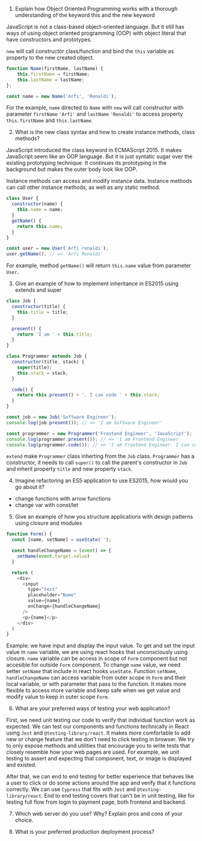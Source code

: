1. Explain how Object Oriented Programming works with a thorough understanding of the keyword this and the new keyword

JavaScript is not a class-based object-oriented language. But it still has ways of using object oriented programming (OOP) with object literal that have constructors and prototypes.

`new` will call constructor class/function and bind the `this` variable as property to the new created object.

```js
function Name(firstName, lastName) {
    this.firstName = firstName;
    this.lastName = lastName;
};

const name = new Name('Arfi', 'Renaldi');
```

For the example, `name` directed to `Name` with `new` will call constructor with parameter `firstName` `'Arfi'` and `lastName` `'Renaldi'` to access property `this.firstName` and `this.lastName`.

2. What is the new class syntax and how to create instance methods, class methods?

JavaScript introduced the class keyword in ECMAScript 2015. It makes JavaScript seem like an OOP language. But it is just syntatic sugar over the existing prototyping technique. It continues its prototyping in the background but makes the outer body look like OOP.

Instance methods can access and modify instance data. Instance methods can call other instance methods, as well as any static method.

```js
class User {
  constructor(name) {
    this.name = name;
  }
  getName() {
    return this.name;
  }
}

const user = new User('Arfi renaldi');
user.getName(); // => 'Arfi Renaldi'
```

For example, method `getName()` will return `this.name` value from parameter `User`.

3. Give an example of how to implement inheritance in ES2015 using extends and super
```js
class Job {
  constructor(title) {
    this.title = title;
  }

  present() {
    return 'I am ' + this.title;
  }
}

class Programmer extends Job {
  constructor(title, stack) {
    super(title);
    this.stack = stack;
  }

  code() {
    return this.present() + '. I can code ' + this.stack;
  }
}

const job = new Job('Software Engineer');
console.log(job.present()); // => 'I am Software Engineer'

const programmer = new Programmer('Frontend Engineer', 'JavaScript');
console.log(programmer.present()); // => 'I am Frontend Engineer
console.log(programmer.code()); // => 'I am Frontend Engineer. I can code JavaScript'
```
`extend` make `Programmer` class inherting from the `Job` class. `Programmer` has a constructor, it needs to call `super()` to call the parent's constructor in `Job` and inherit property `title` and new property `stack`.

4. Imagine refactoring an ES5 application to use ES2015, how would you go about it?

- change functions with arrow functions
- change var with const/let

5. Give an example of how you structure applications with design patterns using closure and modules

```js
function Form() {
  const [name, setName] = useState('');

  const handleChangeName = (event) => {
    setName(event.target.value)
  }

  return (
    <div>
      <input
        type="text"
        placeholder="Name"
        value={name}
        onChange={handleChangeName}
      />
      <p>{name}</p>
    </div>
  )
}
```
Example: we have input and display the input value. To get and set the input value in `name` variable, we are using react hooks that unconsciously using closure. `name` variable can be access in scope of `Form` component but not accesible for outside `Form` component. To change `name` value, we need setter `setName` that include in react hooks `useState`. Function `setName`, `handleChangeName` can access variable from outer scope in `Form` and their local variable, or with parameter that pass to the function. It makes more flexible to access more variable and keep safe when we get value and modify value to keep in outer scope `Form`.

6. What are your preferred ways of testing your web application?

First, we need unit testing our code to verify that individual function work as expected. We can test our components and functions technically in React using `Jest` and `@testing-library/react`. It makes more comfortable to add new or change feature that we don't need to click testing in browser. We try to only expose methods and utilities that encourage you to write tests that closely resemble how your web pages are used. For example, we unit testing to assert and expecting that component, text, or image is displayed and existed.

After that, we can end to end testing for better experience that behaves like a user to click or do some actions around the app and verify that it functions correctly. We can use `Cypress` that fits with `Jest` and `@testing-library/react`. End to end testing covers that can't be in unit testing, like for testing full flow from login to payment page, both frontend and backend.

7. Which web server do you use? Why? Explain pros and cons of your choice.

8. What is your preferred production deployment process?
